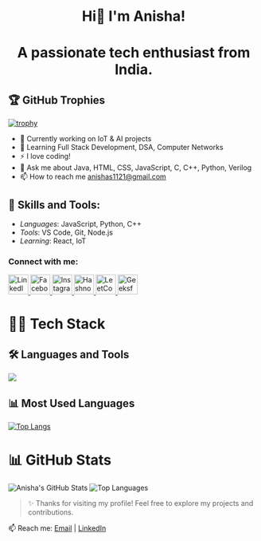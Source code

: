 <h1 align="center">Hi👋 I'm Anisha!</h1>    
<h1 align="center">A passionate tech enthusiast from India.</h1> 




## 🏆 GitHub Trophies

[![trophy](https://github-profile-trophy.vercel.app/?username=Anisha1121&theme=flat&column=8)](https://github.com/ryo-ma/github-profile-trophy)


- 🔭 Currently working on IoT & AI projects
- 🌱 Learning Full Stack Development, DSA, Computer Networks
- ⚡ I love coding!
- 💬 Ask me about Java, HTML, CSS, JavaScript, C, C++, Python, Verilog
- 📫 How to reach me anishas1121@gmail.com



## 🚀 Skills and Tools:
- *Languages*: JavaScript, Python, C++
- *Tools*: VS Code, Git, Node.js
- *Learning*: React, IoT


<h3>Connect with me:</h3>

<p>
  <a href="https://www.linkedin.com/in/anisha1121/" target="_blank">
    <img src="https://cdn.jsdelivr.net/gh/devicons/devicon/icons/linkedin/linkedin-original.svg" alt="LinkedIn" width="40" height="40"/>
  </a>
  <a href="https://www.facebook.com/" target="_blank">
    <img src="https://cdn.jsdelivr.net/gh/devicons/devicon/icons/facebook/facebook-original.svg" alt="Facebook" width="40" height="40"/>
  </a>
  <a href="https://www.instagram.com/" target="_blank">
    <img src="https://img.icons8.com/fluency/48/instagram-new.png" alt="Instagram" width="40" height="40"/>
  </a>
  <a href="https://hashnode.com/@yourhandle" target="_blank">
    <img src="https://cdn.jsdelivr.net/gh/simple-icons/simple-icons/icons/hashnode.svg" alt="Hashnode" width="40" height="40"/>
  </a>
  <a href="https://leetcode.com/yourhandle/" target="_blank">
    <img src="https://upload.wikimedia.org/wikipedia/commons/1/19/LeetCode_logo_black.png" alt="LeetCode" width="40" height="40"/>
  </a>
  <a href="https://auth.geeksforgeeks.org/user/yourhandle/" target="_blank">
    <img src="https://upload.wikimedia.org/wikipedia/commons/4/43/GeeksforGeeks.svg" alt="GeeksforGeeks" width="40" height="40"/>
  </a>
</p>


# 👩‍💻 Tech Stack

## 🛠️ Languages and Tools
<p align="left">
  <img src="https://skillicons.dev/icons?i=androidstudio,arduino,blender,bootstrap,cpp,cs,css,express,figma,git,html,ai,java,js,kotlin,linux,mongodb,mysql,nextjs,nodejs,opencv,photoshop,php,postman,python,react,redux,tailwind,xd" />
</p>


## 📊 Most Used Languages
[![Top Langs](https://github-readme-stats.vercel.app/api/top-langs/?username=Anisha1121&layout=compact&theme=tokyonight)](https://github.com/Anisha1121)


# 📊 GitHub Stats

![Anisha's GitHub Stats](https://github-readme-stats.vercel.app/api?username=Anisha1121&show_icons=true&theme=radical)
![Top Languages](https://github-readme-stats.vercel.app/api/top-langs/?username=Anisha1121&layout=compact&theme=radical)


> ✨ Thanks for visiting my profile! Feel free to explore my projects and contributions.


📫 Reach me: [Email](mailto:yourmail@gmail.com) | [LinkedIn](https://linkedin.com/in/yourusername)


<!--
**Anisha1121/Anisha1121** is a ✨ _special_ ✨ repository because its `README.md` (this file) appears on your GitHub profile.

Here are some ideas to get you started:

- 🔭 I’m currently working on ...
- 🌱 I’m currently learning ...
- 👯 I’m looking to collaborate on ...
- 🤔 I’m looking for help with ...
- 💬 Ask me about ...
- 📫 How to reach me: ...
- 😄 Pronouns: ...
- ⚡ Fun fact: ...
-->
